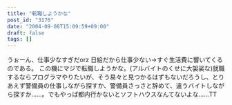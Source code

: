```yaml
---
title: "転職しようかな"
post_id: "3176"
date: "2004-09-08T15:09:59+09:00"
draft: false
tags: []
---
```



うぉーん、仕事少なすぎだorz 日給だから仕事少ない→すぐ生活費に響いてくるのである。 この機にマジで転職しようかな。(アルバイトのくせに大袈裟な)就職するならプログラマやりたいが、そう易々と見つかるはずもないだろうし、とりあえず警備員の仕事しながら探すか、警備員さっさと辞めて、違うバイトしながら探すか……。でもやっぱ都内行かないとソフトハウスなんてないよな……TT
